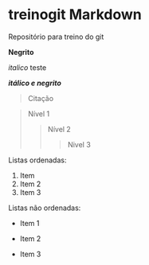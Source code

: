 # treinogit Markdown
Repositório para treino do git

**Negrito**

*italico* teste

***itálico e negrito***

> Citação 

> Nível 1
>> Nível 2
>>> Nivel 3

Listas ordenadas:
1. Item
2. Item 2
3. Item 3

Listas não ordenadas:

- Item 1
+ Item 2
* Item 3

